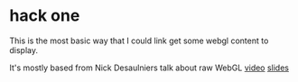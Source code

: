 # hack one

This is the most basic way that I could link get some webgl content to display.

It's mostly based from Nick Desaulniers talk about raw WebGL [video](https://www.youtube.com/embed/H4c8t6myAWU/?feature=player_detailpage) [slides](https://nickdesaulniers.github.io/RawWebGL/#/)
